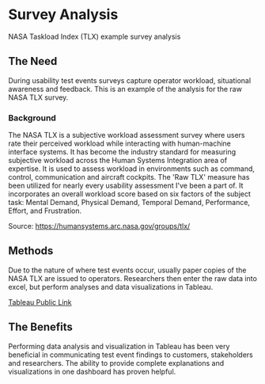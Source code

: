 # Survey Analysis
NASA Taskload Index (TLX) example survey analysis

<h2> The Need </h2> 
<p>
  During usability test events surveys capture operator workload, situational awareness and feedback. This is an example of the analysis for the raw NASA TLX survey.
</p>
  
<h3> Background </h3>
<p>
  The NASA TLX is a subjective workload assessment survey where users rate their perceived workload while interacting with human-machine interface systems. It has become the industry standard for measuring subjective workload across the Human Systems Integration area of expertise. It is used to assess workload in environments such as command, control, communication and aircraft cockpits. The 'Raw TLX' measure has been utilized for nearly every usability assessment I've been a part of.   It incorporates an overall workload score based on six factors of the subject task: Mental Demand, Physical Demand, Temporal Demand, Performance, Effort, and Frustration.

Source: https://humansystems.arc.nasa.gov/groups/tlx/
</p>

<h2> Methods </h2>
<p>
  Due to the nature of where test events occur, usually paper copies of the NASA TLX are issued to operators. Researchers then enter the raw data into excel, but perform analyses and data visualizations in Tableau.
  
<a href="https://public.tableau.com/app/profile/oliver.mestre/viz/NASA_TLX_workload_example/Dashboard1">Tableau Public Link</a>
</p>

<h2> The Benefits </h2>
<p> Performing data analysis and visualization in Tableau has been very beneficial in communicating test event findings to customers, stakeholders and researchers.  The ability to provide complete explanations and visualizations in one dashboard has proven helpful.
</p>
